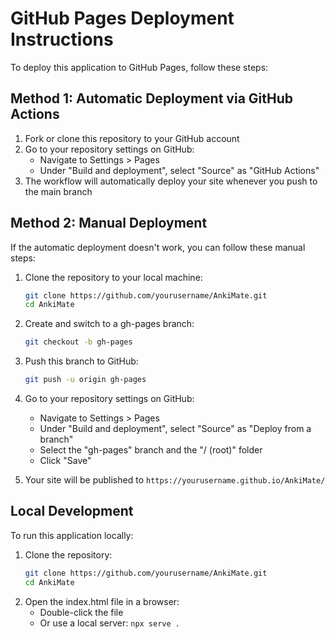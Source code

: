 # GitHub Pages Deployment Instructions

To deploy this application to GitHub Pages, follow these steps:

## Method 1: Automatic Deployment via GitHub Actions

1. Fork or clone this repository to your GitHub account
2. Go to your repository settings on GitHub:
   - Navigate to Settings > Pages
   - Under "Build and deployment", select "Source" as "GitHub Actions"
3. The workflow will automatically deploy your site whenever you push to the main branch

## Method 2: Manual Deployment

If the automatic deployment doesn't work, you can follow these manual steps:

1. Clone the repository to your local machine:
   ```bash
   git clone https://github.com/yourusername/AnkiMate.git
   cd AnkiMate
   ```

2. Create and switch to a gh-pages branch:
   ```bash
   git checkout -b gh-pages
   ```

3. Push this branch to GitHub:
   ```bash
   git push -u origin gh-pages
   ```

4. Go to your repository settings on GitHub:
   - Navigate to Settings > Pages
   - Under "Build and deployment", select "Source" as "Deploy from a branch"
   - Select the "gh-pages" branch and the "/ (root)" folder
   - Click "Save"

5. Your site will be published to `https://yourusername.github.io/AnkiMate/`

## Local Development

To run this application locally:

1. Clone the repository:
   ```bash
   git clone https://github.com/yourusername/AnkiMate.git
   cd AnkiMate
   ```
2. Open the index.html file in a browser:
   - Double-click the file
   - Or use a local server: `npx serve .`
